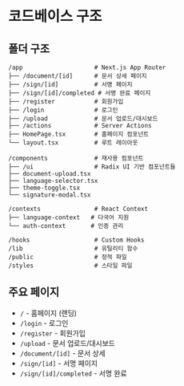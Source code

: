 # 코드베이스 구조

## 폴더 구조
```
/app                    # Next.js App Router
├── /document/[id]      # 문서 상세 페이지
├── /sign/[id]          # 서명 페이지
├── /sign/[id]/completed # 서명 완료 페이지
├── /register           # 회원가입
├── /login              # 로그인
├── /upload             # 문서 업로드/대시보드
├── /actions            # Server Actions
├── HomePage.tsx        # 홈페이지 컴포넌트
└── layout.tsx          # 루트 레이아웃

/components             # 재사용 컴포넌트
├── /ui                 # Radix UI 기반 컴포넌트들
├── document-upload.tsx
├── language-selector.tsx
├── theme-toggle.tsx
└── signature-modal.tsx

/contexts               # React Context
├── language-context   # 다국어 지원
└── auth-context       # 인증 관리

/hooks                  # Custom Hooks
/lib                    # 유틸리티 함수
/public                 # 정적 파일
/styles                 # 스타일 파일
```

## 주요 페이지
- `/` - 홈페이지 (랜딩)
- `/login` - 로그인
- `/register` - 회원가입  
- `/upload` - 문서 업로드/대시보드
- `/document/[id]` - 문서 상세
- `/sign/[id]` - 서명 페이지
- `/sign/[id]/completed` - 서명 완료
